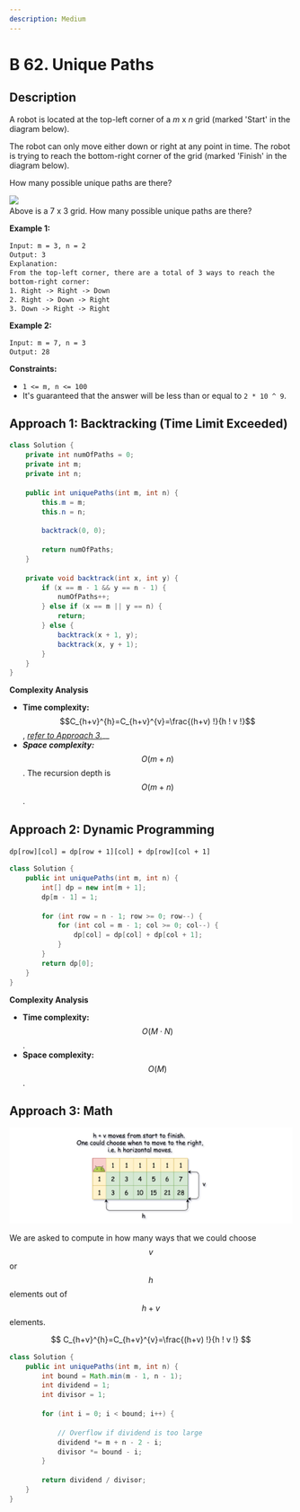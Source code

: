 ```yaml
---
description: Medium
---
```


# B 62. Unique Paths

## Description

A robot is located at the top-left corner of a _m_ x _n_ grid \(marked 'Start' in the diagram below\).

The robot can only move either down or right at any point in time. The robot is trying to reach the bottom-right corner of the grid \(marked 'Finish' in the diagram below\).

How many possible unique paths are there?

![](https://assets.leetcode.com/uploads/2018/10/22/robot_maze.png)  
Above is a 7 x 3 grid. How many possible unique paths are there?

**Example 1:**

```text
Input: m = 3, n = 2
Output: 3
Explanation:
From the top-left corner, there are a total of 3 ways to reach the bottom-right corner:
1. Right -> Right -> Down
2. Right -> Down -> Right
3. Down -> Right -> Right
```

**Example 2:**

```text
Input: m = 7, n = 3
Output: 28
```

**Constraints:**

* `1 <= m, n <= 100`
* It's guaranteed that the answer will be less than or equal to `2 * 10 ^ 9`.

## Approach 1: Backtracking \(Time Limit Exceeded\)

```java
class Solution {
    private int numOfPaths = 0;
    private int m;
    private int n;

    public int uniquePaths(int m, int n) {
        this.m = m;
        this.n = n;

        backtrack(0, 0);

        return numOfPaths;
    }

    private void backtrack(int x, int y) {
        if (x == m - 1 && y == n - 1) {
            numOfPaths++;
        } else if (x == m || y == n) {
            return;
        } else {
            backtrack(x + 1, y);
            backtrack(x, y + 1);
        }
    }
}
```

**Complexity Analysis**

* **Time complexity:** $$C_{h+v}^{h}=C_{h+v}^{v}=\frac{(h+v) !}{h ! v !}$$ , [_refer to Approach 3._](b-62.-unique-paths.md#approach-3-math)\_\_
* _**Space complexity:**_ $$O(m + n )$$. The recursion depth is $$O(m + n)$$.

## Approach 2: Dynamic Programming

`dp[row][col] = dp[row + 1][col] + dp[row][col + 1]`  

```java
class Solution {
    public int uniquePaths(int m, int n) {
        int[] dp = new int[m + 1];
        dp[m - 1] = 1;

        for (int row = n - 1; row >= 0; row--) {
            for (int col = m - 1; col >= 0; col--) {
                dp[col] = dp[col] + dp[col + 1];
            }
        }
        return dp[0];
    }
}
```

**Complexity Analysis**

* **Time complexity:** $$O(M\cdot N)$$.
* **Space complexity:** $$O(M)$$.

## Approach 3: Math

![](../../../.gitbook/assets/image%20%28102%29.png)

We are asked to compute in how many ways that we could choose $$v$$ or $$h$$ elements out of $$h + v$$ elements.

$$
C_{h+v}^{h}=C_{h+v}^{v}=\frac{(h+v) !}{h ! v !}
$$

```java
class Solution {
    public int uniquePaths(int m, int n) {
        int bound = Math.min(m - 1, n - 1);
        int dividend = 1;
        int divisor = 1;

        for (int i = 0; i < bound; i++) {

            // Overflow if dividend is too large
            dividend *= m + n - 2 - i;
            divisor *= bound - i;
        }

        return dividend / divisor;
    }
}
```



